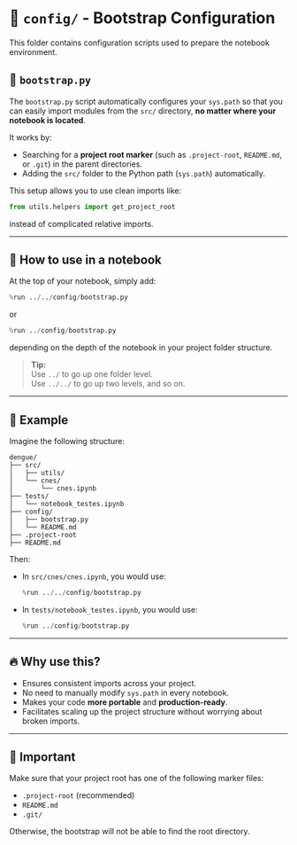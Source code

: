 # 📂 `config/` - Bootstrap Configuration

This folder contains configuration scripts used to prepare the notebook environment.

## 🚀 `bootstrap.py`

The `bootstrap.py` script automatically configures your `sys.path` so that you can easily import modules from the `src/` directory, **no matter where your notebook is located**.

It works by:
- Searching for a **project root marker** (such as `.project-root`, `README.md`, or `.git`) in the parent directories.
- Adding the `src/` folder to the Python path (`sys.path`) automatically.

This setup allows you to use clean imports like:

```python
from utils.helpers import get_project_root
```
instead of complicated relative imports.

---

## 🧩 How to use in a notebook

At the top of your notebook, simply add:

```python
%run ../../config/bootstrap.py
```
or

```python
%run ../config/bootstrap.py
```
depending on the depth of the notebook in your project folder structure.

> **Tip:**  
> Use `../` to go up one folder level.  
> Use `../../` to go up two levels, and so on.

---

## 📌 Example

Imagine the following structure:

```
dengue/
├── src/
│   ├── utils/
│   └── cnes/
│       └── cnes.ipynb
├── tests/
│   └── notebook_testes.ipynb
├── config/
│   ├── bootstrap.py
│   └── README.md
├── .project-root
├── README.md
```

Then:
- In `src/cnes/cnes.ipynb`, you would use:

  ```python
  %run ../../config/bootstrap.py
  ```

- In `tests/notebook_testes.ipynb`, you would use:

  ```python
  %run ../config/bootstrap.py
  ```

---

## 🔥 Why use this?

- Ensures consistent imports across your project.
- No need to manually modify `sys.path` in every notebook.
- Makes your code **more portable** and **production-ready**.
- Facilitates scaling up the project structure without worrying about broken imports.

---

## 📢 Important

Make sure that your project root has one of the following marker files:
- `.project-root` (recommended)
- `README.md`
- `.git/`

Otherwise, the bootstrap will not be able to find the root directory.
 